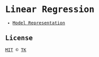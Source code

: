 <samp>

# Linear Regression

- [Model Representation](model_representation.ipynb)

## License

[MIT](/LICENSE) © [TK](https://iamtk.co)

</samp>
